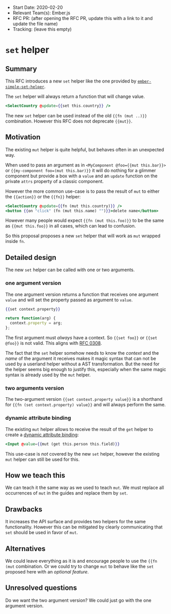 - Start Date: 2020-02-20
- Relevant Team(s): Ember.js
- RFC PR: (after opening the RFC PR, update this with a link to it and update the file name)
- Tracking: (leave this empty)

# `set` helper

## Summary

This RFC introduces a new `set` helper like the one provided by
[`ember-simple-set-helper`](https://github.com/pzuraq/ember-simple-set-helper).

The `set` helper will always return a function that will change value.

```hbs
<SelectCountry @update={{set this.country}} />
```

The new `set` helper can be used instead of the old `{{fn (mut ..)}}` combination.
However this RFC does not deprecate `{{mut}}`.

## Motivation

The existing `mut` helper is quite helpful, but behaves often in an unexpected way.

When used to pass an argument as in `<MyComponent @foo={{mut this.bar}}>` or
`{{my-component foo=(mut this.bar)}}` it will do nothing for a glimmer component
but provide a box with a `value` and an `update` function on the private `attrs`
property of a classic component.

However the more common use-case is to pass the result of `mut` to either the 
`{{action}}` or the `{{fn}}` helper:

```hbs
<SelectCountry @update={{fn (mut this.country)}} />
<button {{on "click" (fn (mut this.name) "")}}>delete name</button>
```

However many people would expect `{{fn (mut this.foo)}}` to be the same as
`{{mut this.foo}}` in all cases, which can lead to confusion.

So this proposal proposes a new `set` helper that will work as `mut` wrapped
inside `fn`.

## Detailed design

The new `set` helper can be called with one or two arguments.

### one argument version

The one argument version returns a function that receives one argument `value` and
will set the property passed as argument to `value`.
```hbs
{{set context.property}}
```

```js
return function(arg) {
  context.property = arg;
};
```

The first argument must *always* have a context. So `{{set foo}}` or `{{set @foo}}` is not valid.
This aligns with [RFC 0308](https://github.com/emberjs/rfcs/blob/master/text/0308-deprecate-property-lookup-fallback.md).

The fact that the `set` helper somehow needs to know the *context* and the *name* of the
argument it receives makes it magic syntax that can not be used by a userland helper without
a AST transformation. But the need for the helper seems big enough to justify this, especially
when the same magic syntax is already used by the `mut` helper.

### two arguments version

The two-argument version `{{set context.property value}}` is a shorthand for
`{{fn (set context.property) value}}` and will always perform the same.

### dynamic attribute binding

The existing `mut` helper allows to receive the result of the `get` helper to create a 
[dynamic attribute binding](https://guides.emberjs.com/release/components/built-in-components/#toc_binding-dynamic-attribute):

```hbs
<Input @value={{mut (get this.person this.field)}}
```

This use-case is *not* covered by the new `set` helper, however the existing `mut` helper
can still be used for this.

## How we teach this

We can teach it the same way as we used to teach `mut`.
We must replace all occurrences of `mut` in the guides and replace them by `set`.

## Drawbacks

It increases the API surface and provides two helpers for the same functionality.
However this can be mitigated by clearly communicating that `set` should be
used in favor of `mut`.

## Alternatives

We could leave everything as it is and encourage people to use the `{{fn (mut` combination.
Or we could try to change `mut` to behave like the `set` proposed here with an *optional feature*.

## Unresolved questions

Do we want the two argument version? We could just go with the one argument version.

